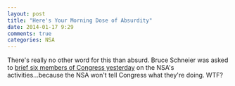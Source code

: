 ```yaml
---
layout: post
title: "Here's Your Morning Dose of Absurdity"
date: 2014-01-17 9:29
comments: true
categories: NSA
---
```



There's really no other word for this than absurd. Bruce Schneier was asked to [brief six members of Congress yesterday](https://www.schneider.com/blog/archives/2014/01/today_i_briefed.html) on the NSA's activities...because the NSA won't tell Congress what they're doing. WTF?
